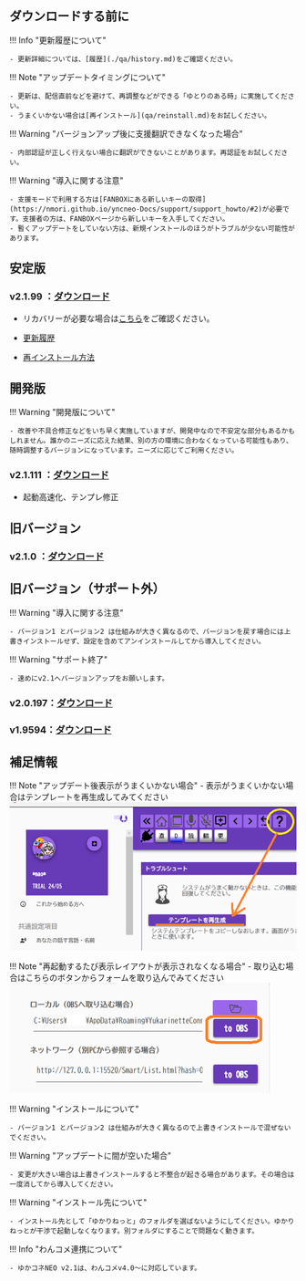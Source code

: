 
## ダウンロードする前に

!!! Info "更新履歴について"
    
    - 更新詳細については、[履歴](./qa/history.md)をご確認ください。

!!! Note "アップデートタイミングについて"
    
    - 更新は、配信直前などを避けて、再調整などができる「ゆとりのある時」に実施してください。
    - うまくいかない場合は[再インストール](qa/reinstall.md)をお試しください。

!!! Warning "バージョンアップ後に支援翻訳できなくなった場合"
    
    - 内部認証が正しく行えない場合に翻訳ができないことがあります。再認証をお試しください。

!!! Warning "導入に関する注意"
    
    - 支援モードで利用する方は[FANBOXにある新しいキーの取得](https://nmori.github.io/yncneo-Docs/support/support_howto/#2)が必要です。支援者の方は、FANBOXページから新しいキーを入手してください。
    - 暫くアップデートをしていない方は、新規インストールのほうがトラブルが少ない可能性があります。
    
## 安定版

### v2.1.99 ：[ダウンロード](https://machanbazaar.com/wp-content/uploads/2024/06/YNCneo_v2.1.99.zip)

- リカバリーが必要な場合は[こちら](qa/before_help.md)をご確認ください。

- [更新履歴](qa/history.md)

- [再インストール方法](qa/reinstall.md)

## 開発版

!!! Warning "開発版について"
    
    - 改善や不具合修正などをいち早く実施していますが、開発中なので不安定な部分もあるかもしれません。誰かのニーズに応えた結果、別の方の環境に合わなくなっている可能性もあり、随時調整するバージョンになっています。ニーズに応じてご利用ください。

### v2.1.111 ：[ダウンロード](https://machanbazaar.com/wp-content/uploads/2024/07/YNCneo_v2.1.111.zip)

- 起動高速化、テンプレ修正

## 旧バージョン

### v2.1.0 ：[ダウンロード](https://machanbazaar.com/wp-content/uploads/2023/12/YNCneo_v2.1.0.zip)

## 旧バージョン（サポート外）

!!! Warning "導入に関する注意"
    
    - バージョン1 とバージョン2 は仕組みが大きく異なるので、バージョンを戻す場合には上書きインストールせず、設定を含めてアンインストールしてから導入してください。

!!! Warning "サポート終了"
    
    - 速めにv2.1へバージョンアップをお願いします。

### v2.0.197：[ダウンロード](https://drive.google.com/file/d/1lEHHf9QymS474DBiNWCDCctwSBVHXHJg/view?usp=sharing&que=YNCneo_v2.0.197.zip)

### v1.9594：[ダウンロード](https://machanbazaar.com/wp-content/uploads/2022/08/YNCneo_v1.9594.zip)

## 補足情報

!!! Note "アップデート後表示がうまくいかない場合"
    - 表示がうまくいかない場合はテンプレートを再生成してみてください
    ![テンプレ](images/templete_remake.png)

!!! Note "再起動するたび表示レイアウトが表示されなくなる場合"
    - 取り込む場合はこちらのボタンからフォームを取り込んでみてください
    ![テンプレ](images/tolocal.png)

!!! Warning "インストールについて"
    
    - バージョン1 とバージョン2 は仕組みが大きく異なるので上書きインストールで混ぜないでください。

!!! Warning "アップデートに間が空いた場合"
    
    - 変更が大きい場合は上書きインストールすると不整合が起きる場合があります。その場合は一度消してから導入してください。

!!! Warning "インストール先について"
    
    - インストール先として「ゆかりねっと」のフォルダを選ばないようにしてください。ゆかりねっとが干渉で起動しなくなります。別フォルダにすることで問題なく動きます。

!!! Info "わんコメ連携について"
    
    - ゆかコネNEO v2.1は、わんコメv4.0～に対応しています。

